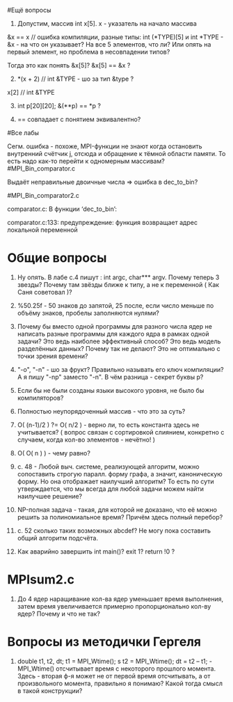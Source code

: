 #Ещё вопросы

1) Допустим, массив int x[5]. x - указатель на начало массива

&x == x // ошибка компиляции, разные типы: int (*TYPE)[5] и int *TYPE - &x - на что он указывает? На все 5 элементов, что ли? Или опять на первый элемент, но проблема в несовпадении типов? 

Тогда это как понять &x[5]? &x[5] == &x ?

2) *(x + 2) // int &TYPE  - шо за тип &type ? 

x[2] // int &TYPE

3) int p[20][20]; &(**p) == *p ? 

4) == совпадает с понятием эквивалентно?

#Все лабы

Сегм. ошибка - похоже, MPI-функции не знают когда остановить внутренний счётчик j, отсюда и обращение к тёмной области памяти. То есть надо как-то перейти к одномерным массивам?
#MPI_Bin_comparator.c

Выдаёт неправильные двоичные числа => ошибка в dec_to_bin? 

#MPI_Bin_comparator2.c

comparator.c: В функции ‘dec_to_bin’:

comparator.c:133: предупреждение: функция возвращает адрес локальной переменной

# Общие вопросы
1) Ну опять. В лабе с.4 пишут : int argc, char*** argv. Почему теперь 3 звезды? Почему там звёзды ближе к типу, а не к переменной ( Как Саня советовал )?

2) %50.25f - 50 знаков до запятой, 25 после, если число меньше по объёму знаков, пробелы заполняются нулями? 

3) Почему бы вместо одной программы для разного числа ядер не написать разные программы для каждого ядра в рамках одной задачи? Это ведь наиболее эффективный способ? Это ведь модель разделённых данных? Почему так не делают? Это не оптимально с точки зрения времени?

4) "-o", "-n" - шо за фрукт? Правильно называть его ключ компиляции?  
А я пишу "-np" заместо "-n". В чём разница - секрет буквы p?

5) Если бы не были созданы языки высокого уровня, не было бы компиляторов?

6) Полностью неупорядоченный массив - что это за суть?

7) O( (n-1)/2 ) ?= O( n/2 ) - верно ли, то есть константа здесь не учитывается? ( вопрос связан с сортировкой слиянием, конкретно с случаем, когда кол-во элементов - нечётно! )

8) O( O( n ) ) - чему равно?

9) с. 48 - Любой выч. системе, реализующей алгоритм, можно сопоставить строгую паралл. форму графа, а значит, каноническую форму. Но она отображает наилучший алгоритм? То есть по сути утверждается, что мы всегда для любой задачи можем найти наилучшее решение?

10) NP-полная задача - такая, для которой не доказано, что её можно решить за полиномиальное время?
Причём здесь полный перебор?

11) с. 52 сколько таких возможных abcdef? Не могу пока составить общий алгоритм подсчёта.

12) Как аварийно завершить int main()? exit 1? return !0 ?

# MPIsum2.c 
1) До 4 ядер наращивание кол-ва ядер уменьшает время выполнения, затем время увеличивается примерно пропорционально кол-ву ядер? Почему и что не так?

# Вопросы из методички Гергеля
1) double t1, t2, dt;
t1 = MPI_Wtime();
ѕ
t2 = MPI_Wtime();
dt = t2 – t1; - MPI_Wtime() отсчитывает время с некоторого прошлого момента. Здесь - вторая ф-я может не от первой время отсчитывать, а от произвольного момента, правильно я понимаю? Какой тогда смысл в такой конструкции?
